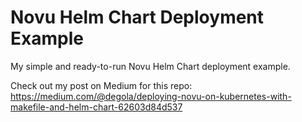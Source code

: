 # Novu Helm Chart Deployment Example

My simple and ready-to-run Novu Helm Chart deployment example.

Check out my post on Medium for this repo: https://medium.com/@degola/deploying-novu-on-kubernetes-with-makefile-and-helm-chart-62603d84d537
